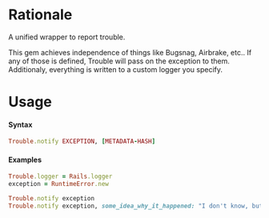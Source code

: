 # Rationale

A unified wrapper to report trouble.

This gem achieves independence of things like Bugsnag, Airbrake, etc.. If any of those is defined, Trouble will pass on the exception to them. Additionaly, everything is written to a custom logger you specify.

# Usage

#### Syntax

```ruby
Trouble.notify EXCEPTION, [METADATA-HASH]
````

#### Examples 

```ruby
Trouble.logger = Rails.logger
exception = RuntimeError.new

Trouble.notify exception
Trouble.notify exception, some_idea_why_it_happened: "I don't know, but try this and that."
```
